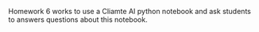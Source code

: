 Homework 6 works to use a Cliamte AI python notebook and ask students to answers questions about this notebook. 
